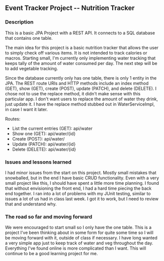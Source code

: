 ## Event Tracker Project -- Nutrition Tracker

### Description

This is a basic JPA Project with a REST API. It connects to a SQL database that contains one table.

The main idea for this project is a basic nutrition tracker that allows the user to simply check off various items. It is not intended to track calories or macros. Starting small, I'm currently only implementing water tracking that keeps tally of the amount of water consumed per day. The next step will be to add vegetable tracking.

Since the database currently only has one table, there is only 1 entity in the JPA. The REST route URIs and HTTP methods include an index method (GET), show (GET), create (POST), update (PATCH), and delete (DELETE). I chose not to use the replace method, it didn't make sense with this particular app. I don't want users to replace the amount of water they drink, just update it. I have the replace method stubbed out in WaterServiceImpl, in case I want it later.

Routes:

* List the current entries (GET): api/water
* Show one (GET): api/water/{id}
* Create (POST): api/water/
* Update (PATCH): api/water/{id}
* Delete (DELETE): api/water/{id}


### Issues and lessons learned
I had minor issues from the start on this project. Mostly small mistakes that snowballed, but in the end I have basic CRUD functionality. Even with a very small project like this, I should have spent a little more time planning. I found that without envisioning the front end, I had a hard time piecing the back end together. I ran into a lot of problems with my JUnit testing, similar to issues a lot of us had in class last week. I got it to work, but I need to review that and understand why.

### The road so far and moving forward
We were encouraged to start small so I only have the one table. This is a project I've been thinking about in some form for quite some time so I will be moving forward with it, outside of class if necessary. I have long wanted a very simple app just to keep track of water and veg throughout the day. Everything I've found online is more complicated than I want. This will continue to be a good learning project for me. 

